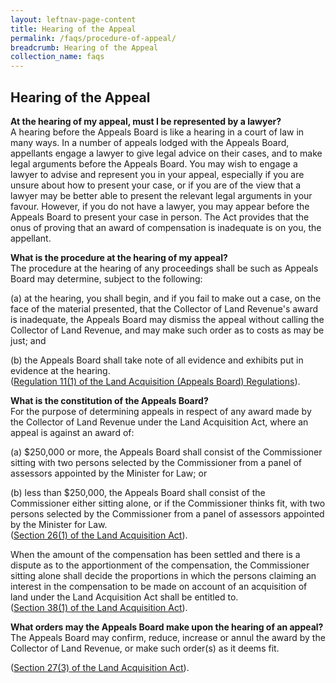 ```yaml
---
layout: leftnav-page-content
title: Hearing of the Appeal
permalink: /faqs/procedure-of-appeal/
breadcrumb: Hearing of the Appeal
collection_name: faqs
---
```


Hearing of the Appeal
---

**At the hearing of my appeal, must I be represented by a lawyer?**
<br>
A hearing before the Appeals Board is like a hearing in a court of law in many ways.  In a number of appeals lodged with the Appeals Board, appellants engage a lawyer to give legal advice on their cases, and to make legal arguments before the Appeals Board.  You may wish to engage a lawyer to advise and represent you in your appeal, especially if you are unsure about how to present your case, or if you are of the view that a lawyer may be better able to present the relevant legal arguments in your favour.  However, if you do not have a lawyer, you may appear before the Appeals Board to present your case in person.  The Act provides that the onus of proving that an award of compensation is inadequate is on you, the appellant.

**What is the procedure at the hearing of my appeal?**
<br>
The procedure at the hearing of any proceedings shall be such as Appeals Board may determine, subject to the following:

(a)  at the hearing, you shall begin, and if you fail to make out a case, on the face of the material presented, that the Collector of Land Revenue's award is inadequate, the Appeals Board may dismiss the appeal without calling the Collector of Land Revenue, and may make such order as to costs as may be just; and

(b)  the Appeals Board shall take note of all evidence and exhibits put in evidence at the hearing.
<br>
([Regulation 11(1) of the Land Acquisition (Appeals Board) Regulations](/files/Regulation11-Procedureathearing.pdf/)).

**What is the constitution of the Appeals Board?**
<br>
For the purpose of determining appeals in respect of any award made by the Collector of Land Revenue under the Land Acquisition Act, where an appeal is against an award of:

(a)   $250,000 or more, the Appeals Board shall consist of the Commissioner sitting with two persons selected by the Commissioner from a panel of assessors appointed by the Minister for Law; or

(b)   less than $250,000, the Appeals Board shall consist of the Commissioner either sitting alone, or if the Commissioner thinks fit, with two persons selected by the Commissioner from a panel of assessors appointed by the Minister for Law.
<br>
([Section 26(1) of the Land Acquisition Act](https://sso.agc.gov.sg/Act/LAA1966?ProvIds=pr26-#pr26-)).

When the amount of the compensation has been settled and there is a dispute as to the apportionment of the compensation, the Commissioner sitting alone shall decide the proportions in which the persons claiming an interest in the compensation to be made on account of an acquisition of land under the Land Acquisition Act shall be entitled to.
<br>
([Section 38(1) of the Land Acquisition Act](https://sso.agc.gov.sg/Act/LAA1966?ProvIds=pr38-#pr38-)).

**What orders may the Appeals Board make upon the hearing of an appeal?**
<br>
The Appeals Board may confirm, reduce, increase or annul the award by the Collector of Land Revenue, or make such order(s) as it deems fit.

([Section 27(3) of the Land Acquisition Act](https://sso.agc.gov.sg/Act/LAA1966?ProvIds=pr27-#pr27-)).
